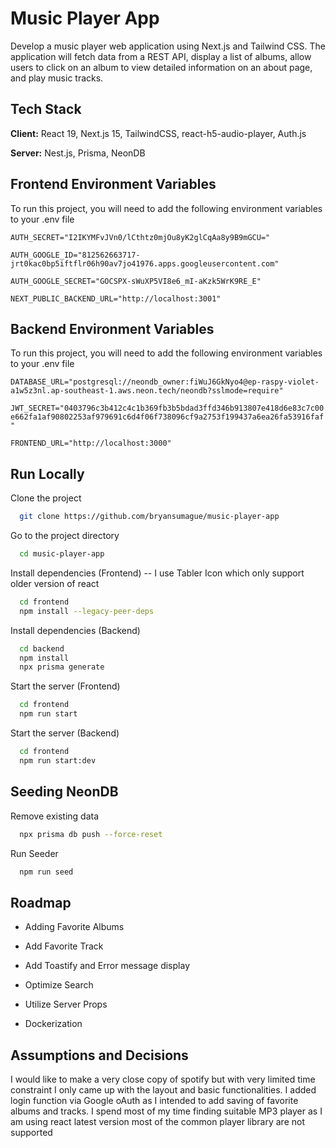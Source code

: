 
# Music Player App


 Develop a music player web application using Next.js and Tailwind CSS. The
 application will fetch data from a REST API, display a list of albums, allow users to click
 on an album to view detailed information on an about page, and play music tracks.


## Tech Stack

**Client:** React 19, Next.js 15, TailwindCSS, react-h5-audio-player, Auth.js

**Server:** Nest.js, Prisma, NeonDB




## Frontend Environment Variables

To run this project, you will need to add the following environment variables to your .env file

`AUTH_SECRET="I2IKYMFvJVn0/lCthtz0mjOu8yK2glCqAa8y9B9mGCU="`

`AUTH_GOOGLE_ID="812562663717-jrt0kac0bp5iftflr06h90av7jo41976.apps.googleusercontent.com"`

`AUTH_GOOGLE_SECRET="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"`

`NEXT_PUBLIC_BACKEND_URL="http://localhost:3001"` 



## Backend Environment Variables

To run this project, you will need to add the following environment variables to your .env file

`DATABASE_URL="postgresql://neondb_owner:fiWuJ6GkNyo4@ep-raspy-violet-a1w5z3nl.ap-southeast-1.aws.neon.tech/neondb?sslmode=require"`

`JWT_SECRET="0403796c3b412c4c1b369fb3b5bdad3ffd346b913807e418d6e83c7c00e662fa1af90802253af979691c6d4f06f738096cf9a2753f199437a6ea26fa53916faf"`

`FRONTEND_URL="http://localhost:3000"`

## Run Locally

Clone the project

```bash
  git clone https://github.com/bryansumague/music-player-app
```

Go to the project directory

```bash
  cd music-player-app
```

Install dependencies (Frontend) -- I use Tabler Icon which only support older version of react

```bash
  cd frontend
  npm install --legacy-peer-deps
```

Install dependencies (Backend)

```bash
  cd backend
  npm install
  npx prisma generate
```

Start the server (Frontend)

```bash
  cd frontend
  npm run start
```
Start the server (Backend)

```bash
  cd frontend
  npm run start:dev
```
## Seeding NeonDB

Remove existing data

```bash
  npx prisma db push --force-reset
```

Run Seeder
```bash
  npm run seed
```
## Roadmap

- Adding Favorite Albums

- Add Favorite Track

- Add Toastify and Error message display

- Optimize Search

- Utilize Server Props

- Dockerization


## Assumptions and Decisions

I would like to make a very close copy of spotify but with very limited time constraint I only came up with the layout and basic functionalities. I added login function via Google oAuth as I intended to add saving of favorite albums and tracks. I spend most of my time finding suitable MP3 player as I am using react latest version most of the common player library are not supported

